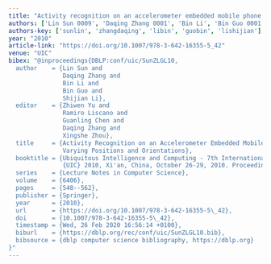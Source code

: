 ```yaml
---
title: "Activity recognition on an accelerometer embedded mobile phone with varying positions and orientations"
authors: ['Lin Sun 0009', 'Daqing Zhang 0001', 'Bin Li', 'Bin Guo 0001', 'Shijian Li']
authors-key: ['sunlin', 'zhangdaqing', 'libin', 'guobin', 'lishijian']
year: "2010"
article-link: "https://doi.org/10.1007/978-3-642-16355-5_42"
venue: "UIC"
bibex: "@inproceedings{DBLP:conf/uic/SunZLGL10,
  author    = {Lin Sun and
               Daqing Zhang and
               Bin Li and
               Bin Guo and
               Shijian Li},
  editor    = {Zhiwen Yu and
               Ramiro Liscano and
               Guanling Chen and
               Daqing Zhang and
               Xingshe Zhou},
  title     = {Activity Recognition on an Accelerometer Embedded Mobile Phone with
               Varying Positions and Orientations},
  booktitle = {Ubiquitous Intelligence and Computing - 7th International Conference,
               {UIC} 2010, Xi'an, China, October 26-29, 2010. Proceedings},
  series    = {Lecture Notes in Computer Science},
  volume    = {6406},
  pages     = {548--562},
  publisher = {Springer},
  year      = {2010},
  url       = {https://doi.org/10.1007/978-3-642-16355-5\_42},
  doi       = {10.1007/978-3-642-16355-5\_42},
  timestamp = {Wed, 26 Feb 2020 16:56:14 +0100},
  biburl    = {https://dblp.org/rec/conf/uic/SunZLGL10.bib},
  bibsource = {dblp computer science bibliography, https://dblp.org}
}"
---
```


